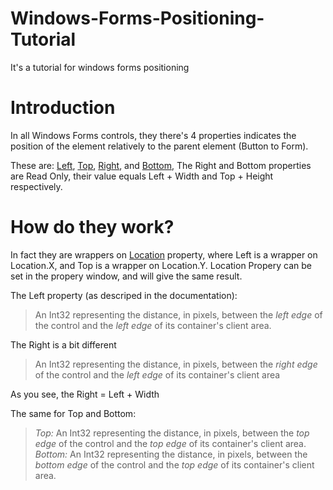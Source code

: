 # Windows-Forms-Positioning-Tutorial
It's a tutorial for windows forms positioning

# Introduction

In all Windows Forms controls, they there's 4 properties indicates the position of the element relatively to the parent element (Button to Form).

These are: [Left](https://msdn.microsoft.com/en-us/library/system.windows.forms.control.left(v=vs.110).aspx), [Top](https://msdn.microsoft.com/en-us/library/system.windows.forms.control.top(v=vs.110).aspx), [Right](https://msdn.microsoft.com/en-us/library/system.windows.forms.control.right(v=vs.110).aspx), and [Bottom](https://msdn.microsoft.com/en-us/library/system.windows.forms.control.bottom(v=vs.110).aspx),
The Right and Bottom properties are Read Only, their value equals Left + Width and Top + Height respectively.

# How do they work?

In fact they are wrappers on [Location](https://msdn.microsoft.com/en-us/library/system.windows.forms.control.location(v=vs.110).aspx) property, where Left is a wrapper on Location.X, and Top is a wrapper on Location.Y.
Location Propery can be set in the propery window, and will give the same result.

The Left property (as descriped in the documentation):
> An Int32 representing the distance, in pixels, between the _*left edge*_ of the control and the *left edge* of its container's client area.

The Right is a bit different
> An Int32 representing the distance, in pixels, between the _*right edge*_ of the control and the *left edge* of its container's client area

As you see, the Right = Left + Width


The same for Top and Bottom:
> *Top:* An Int32 representing the distance, in pixels, between the _*top edge*_ of the control and the *top edge* of its container's client area.
> *Bottom:* An Int32 representing the distance, in pixels, between the _*bottom edge*_ of the control and the *top edge* of its container's client area.
